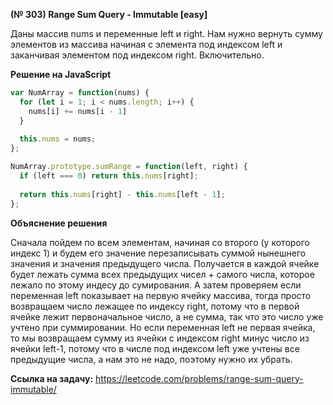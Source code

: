 **(№ 303) Range Sum Query - Immutable [easy]**

Даны массив nums и переменные left и right. Нам нужно вернуть сумму элементов из массива начиная с элемента под индексом left и заканчивая элементом под индексом right. Включительно.

**Решение на JavaScript**

```javascript
var NumArray = function(nums) {
  for (let i = 1; i < nums.length; i++) {
    nums[i] += nums[i - 1]
  }
  
  this.nums = nums;
};

NumArray.prototype.sumRange = function(left, right) {
  if (left === 0) return this.nums[right];
  
  return this.nums[right] - this.nums[left - 1];
};
```

**Объяснение решения**

Сначала пойдем по всем элементам, начиная со второго (у которого индекс 1) и будем его значение перезаписывать суммой нынешнего значения и значения предыдущего числа. Получается в каждой ячейке будет лежать сумма всех предыдущих чисел + самого числа, которое лежало по этому индесу до сумирования. А затем проверяем если переменная left показывает на первую ячейку массива, тогда просто возвращаем число лежащее по индексу right, потому что в первой ячейке лежит первоначальное число, а не сумма, так что это число уже учтено при суммировании. Но если переменная left не первая ячейка, то мы возвращаем сумму из ячейки с индексом right минус число из ячейки left-1, потому что в числе под индексом left уже учтены все предыдущие числа, а нам это не надо, поэтому нужно их убрать.

**Ссылка на задачу:** https://leetcode.com/problems/range-sum-query-immutable/